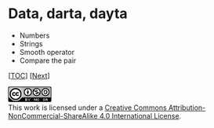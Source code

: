 # Data, darta, dayta

-   Numbers
-   Strings
-   Smooth operator
-   Compare the pair

[[TOC](README.md "Table of Contents")] [[Next](decide.md "Decision, decision")]

![CC BY-NC-SA 4.0](image/cc.png "CC BY-NC-SA 4.0") \
This work is licensed under a [Creative Commons Attribution-NonCommercial-ShareAlike 4.0 International License](https://creativecommons.org/licenses/by-nc-sa/4.0/legalcode).

